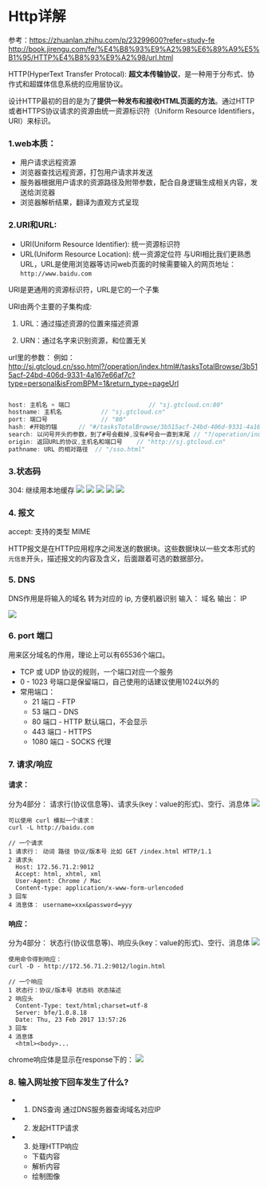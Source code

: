 # Http详解

参考：https://zhuanlan.zhihu.com/p/23299600?refer=study-fe
http://book.jirengu.com/fe/%E4%B8%93%E9%A2%98%E6%89%A9%E5%B1%95/HTTP%E4%B8%93%E9%A2%98/url.html

HTTP(HyperText Transfer Protocal): **超文本传输协议**，是一种用于分布式、协作式和超媒体信息系统的应用层协议。

设计HTTP最初的目的是为了**提供一种发布和接收HTML页面的方法**。通过HTTP或者HTTPS协议请求的资源由统一资源标识符（Uniform Resource Identifiers，URI）来标识。


### 1.web本质：
- 用户请求远程资源
- 浏览器查找远程资源，打包用户请求并发送
- 服务器根据用户请求的资源路径及附带参数，配合自身逻辑生成相关内容，发送给浏览器
- 浏览器解析结果，翻译为直观方式呈现

### 2.URI和URL:
- URI(Uniform Resource Identifier): 统一资源标识符
- URL(Uniform Resource Location): 统一资源定位符
与URI相比我们更熟悉URL，URL是使用浏览器等访问web页面的时候需要输入的网页地址：
`http://www.baidu.com`

URI是更通用的资源标识符，URL是它的一个子集

URI由两个主要的子集构成:

1. URL：通过描述资源的位置来描述资源

2. URN：通过名字来识别资源，和位置无关

url里的参数：
例如： http://sj.gtcloud.cn/sso.html?/operation/index.html#/tasksTotalBrowse/3b515acf-24bd-406d-9331-4a167e66af7c?type=personal&isFromBPM=1&return_type=pageUrl
```js

host: 主机名 + 端口                  	// "sj.gtcloud.cn:80"
hostname: 主机名			// "sj.gtcloud.cn"
port: 端口号				// "80"
hash: #开始的锚		 // "#/tasksTotalBrowse/3b515acf-24bd-406d-9331-4a167e66af7c?type=personal&isFromBPM=1&return_type=pageUrl"
search: 以问号开头的参数，到了#号会截掉,没有#号会一直到末尾 // "?/operation/index.html"
origin: 返回URL的协议,主机名和端口号    // "http://sj.gtcloud.cn"
pathname: URL 的相对路径	 // "/sso.html"
```


### 3.状态码
304: 继续用本地缓存
![](1code码.png)
![](1code码2.png)
![](1code码3.png)
![](1code码4.png)
![](1code码5.png)


### 4. 报文
accept: 支持的类型 MIME

HTTP报文是在HTTP应用程序之间发送的数据块。这些数据块以一些文本形式的`元信息`开头，描述报文的内容及含义，后面跟着可选的数据部分。


### 5. DNS
DNS作用是将输入的域名 转为对应的 ip, 方便机器识别
输入： 域名
输出： IP

![](2DNS.png)


### 6. port 端口
用来区分域名的作用，理论上可以有65536个端口。
- TCP 或 UDP 协议的规则，一个端口对应一个服务
- 0 - 1023 号端口是保留端口，自己使用的话建议使用1024以外的
- 常用端口：
  - 21 端口 - FTP
  - 53 端口 - DNS
  - 80 端口 - HTTP  默认端口，不会显示
  - 443 端口 - HTTPS
  - 1080 端口 - SOCKS 代理

### 7. 请求/响应

  #### 请求：
  分为4部分： 请求行(协议信息等)、请求头(key：value的形式)、空行、消息体
  ![](3请求体.png)
  ```
  可以使用 curl 模拟一个请求：
  curl -L http://baidu.com

  // 一个请求
  1 请求行： 动词 路径 协议/版本号 比如 GET /index.html HTTP/1.1
  2 请求头
    Host: 172.56.71.2:9012
    Accept: html, xhtml, xml
    User-Agent: Chrome / Mac
    Content-type: application/x-www-form-urlencoded
  3 回车
  4 消息体： username=xxx&password=yyy
  ```

  #### 响应：
  分为4部分： 状态行(协议信息等)、响应头(key：value的形式)、空行、消息体
  ![](4响应体.png)
  ```
  使用命令得到响应：
  curl -D - http://172.56.71.2:9012/login.html

  // 一个响应
  1 状态行：协议/版本号 状态码 状态描述
  2 响应头
    Content-Type: text/html;charset=utf-8
    Server: bfe/1.0.8.18
    Date: Thu, 23 Feb 2017 13:57:26
  3 回车
  4 消息体
    <html><body>...
  ```
  chrome响应体是显示在response下的：
  ![](4chrome的响应体.png)


### 8. 输入网址按下回车发生了什么?
  - 1. DNS查询
  通过DNS服务器查询域名对应IP
  - 2. 发起HTTP请求
  - 3. 处理HTTP响应
    - 下载内容
    - 解析内容
    - 绘制图像

